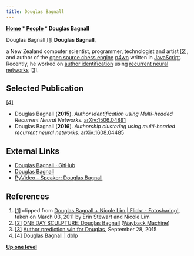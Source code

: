 ```yaml
---
title: Douglas Bagnall
---
```

**[Home](Home "Home") * [People](People "People") * Douglas Bagnall**

[](https://www.flickr.com/photos/colourmefiji/5494957241/) Douglas Bagnall <a id="cite-note-1" href="#cite-ref-1">[1]</a>
**Douglas Bagnall**,

a New Zealand computer scientist, programmer, technologist and artist <a id="cite-note-2" href="#cite-ref-2">[2]</a>,
and author of the [open source chess engine](Category:Open_Source "Category:Open Source") [p4wn](P4wn "P4wn") written in [JavaScript](JavaScript "JavaScript").
Recently, he worked on [author identification](https://en.wikipedia.org/wiki/Author_profiling) using [recurrent neural networks](Neural_Networks#RNNs "Neural Networks") <a id="cite-note-3" href="#cite-ref-3">[3]</a>.

## Selected Publication

<a id="cite-note-4" href="#cite-ref-4">[4]</a>

- Douglas Bagnall (**2015**). *Author Identification using Multi-headed Recurrent Neural Networks*. [arXiv:1506.04891](https://arxiv.org/abs/1506.04891)
- Douglas Bagnall (**2016**). *Authorship clustering using multi-headed recurrent neural networks*. [arXiv:1608.04485](https://arxiv.org/abs/1608.04485)

## External Links

- [Douglas Bagnall · GitHub](https://github.com/douglasbagnall)
- [Douglas Bagnall](http://halo.gen.nz/db/)
- [PyVideo - Speaker: Douglas Bagnall](https://pyvideo.org/speaker/douglas-bagnall.html)

## References

1. <a id="cite-ref-1" href="#cite-note-1">[1]</a> clipped from [Douglas Bagnall + Nicole Lim | Flickr - Fotosharing!](https://www.flickr.com/photos/colourmefiji/5494957241/), taken on March 03, 2011 by Erin Stewart and Nicole Lim
1. <a id="cite-ref-2" href="#cite-note-2">[2]</a> [ONE DAY SCULPTURE: Douglas Bagnall](https://web.archive.org/web/20150113113906/http://www.onedaysculpture.org.nz/ODS_artists_dbagnall.html) ([Wayback Machine](https://en.wikipedia.org/wiki/Wayback_Machine))
1. <a id="cite-ref-3" href="#cite-note-3">[3]</a> [Author prediction win for Douglas](https://www.dragonfly.co.nz/news/2015-09-28-douglas-bagnall-author-attribution.html), September 28, 2015
1. <a id="cite-ref-4" href="#cite-note-4">[4]</a> [Douglas Bagnall | dblp](https://dblp.org/pid/164/5557.html)

**[Up one level](People "People")**

